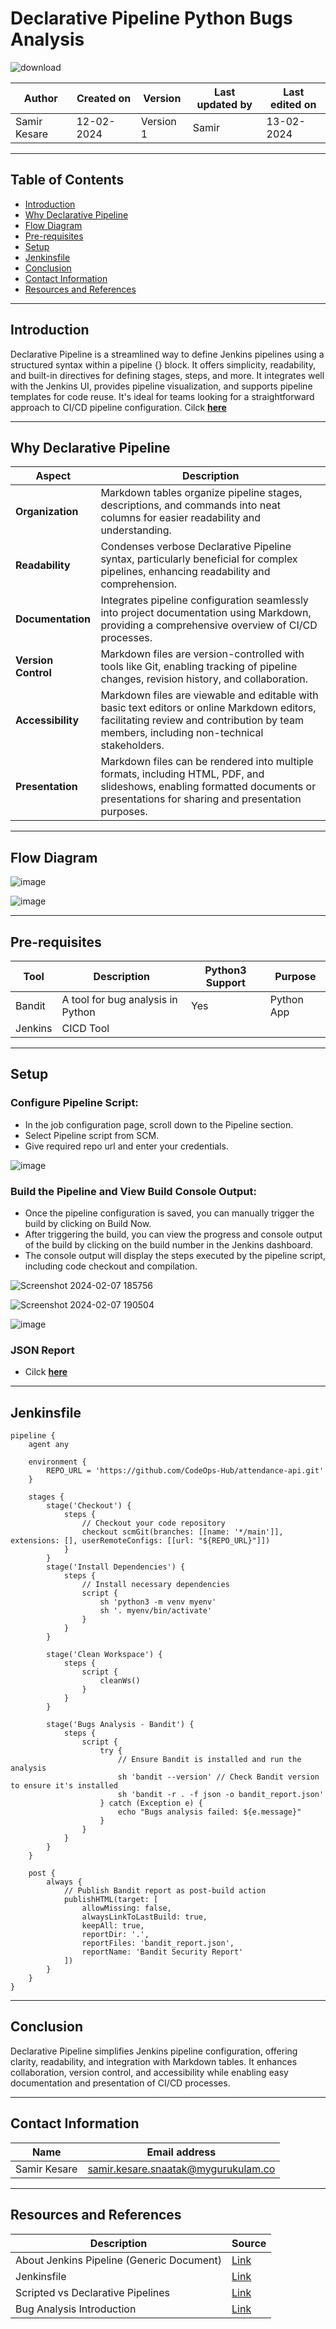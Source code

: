 # Declarative Pipeline Python Bugs Analysis

![download](https://github.com/avengers-p7/Documentation/assets/156056570/983714ea-4f87-4c76-821a-a3af2af48291)


|   Author        |  Created on   |  Version   | Last updated by  | Last edited on |
| --------------- | --------------| -----------|----------------- | -------------- |
| Samir Kesare |  12-02-2024  |  Version 1 | Samir  | 13-02-2024    |

***
## Table of Contents
+ [Introduction](#Introduction)
+ [Why Declarative Pipeline](#Why-Declarative-Pipeline)
+ [Flow Diagram](#Flow-Diagram)
+ [Pre-requisites](#Pre-requisites)
+ [Setup](#Setup)
+ [Jenkinsfile](#Jenkinsfile)
+ [Conclusion](#Conclusion)
+ [Contact Information](#Contact-Information)
+ [Resources and References](#Resources-and-References)
  
***
## Introduction

Declarative Pipeline is a streamlined way to define Jenkins pipelines using a structured syntax within a pipeline {} block. It offers simplicity, readability, and built-in directives for defining stages, steps, and more. It integrates well with the Jenkins UI, provides pipeline visualization, and supports pipeline templates for code reuse. It's ideal for teams looking for a straightforward approach to CI/CD pipeline configuration. Cilck [**here**](https://github.com/avengers-p7/Documentation/blob/main/Application_CI/Implementation/GenericDoc/jenkinsPipeline.md)

***
## Why Declarative Pipeline
| Aspect          | Description                                                                                               |
|-----------------|-----------------------------------------------------------------------------------------------------------|
| **Organization**    | Markdown tables organize pipeline stages, descriptions, and commands into neat columns for easier readability and understanding. |
| **Readability**     | Condenses verbose Declarative Pipeline syntax, particularly beneficial for complex pipelines, enhancing readability and comprehension. |
| **Documentation**   | Integrates pipeline configuration seamlessly into project documentation using Markdown, providing a comprehensive overview of CI/CD processes. |
| **Version Control** | Markdown files are version-controlled with tools like Git, enabling tracking of pipeline changes, revision history, and collaboration. |
| **Accessibility**   | Markdown files are viewable and editable with basic text editors or online Markdown editors, facilitating review and contribution by team members, including non-technical stakeholders. |
| **Presentation**    | Markdown files can be rendered into multiple formats, including HTML, PDF, and slideshows, enabling formatted documents or presentations for sharing and presentation purposes. |

***
## Flow Diagram

![image](https://github.com/avengers-p7/Documentation/assets/156056570/154a0883-c728-429b-a1c7-c8d7be8290f4)

![image](https://github.com/avengers-p7/Documentation/assets/156056570/35a561f8-b70b-4847-9940-48a1f5fa811a)


***
## Pre-requisites

| Tool   | Description                          | Python3 Support | Purpose        |
|--------|--------------------------------------|-----------------|----------------|
| Bandit | A tool for bug analysis in Python   | Yes             | Python App     |
| Jenkins | CICD Tool                          |                 |                 |
***
## Setup

### Configure Pipeline Script:

* In the job configuration page, scroll down to the Pipeline section.
* Select Pipeline script from SCM.
* Give required repo url and enter your credentials.

![image](https://github.com/avengers-p7/Documentation/assets/156056570/f13a04bf-f6e4-4aa4-80a1-7005d9a5a383)

### Build the Pipeline and View Build Console Output:

* Once the pipeline configuration is saved, you can manually trigger the build by clicking on Build Now.
* After triggering the build, you can view the progress and console output of the build by clicking on the build number in the Jenkins dashboard.
* The console output will display the steps executed by the pipeline script, including code checkout and compilation.

![Screenshot 2024-02-07 185756](https://github.com/avengers-p7/Documentation/assets/156056570/a6de0626-5387-4391-ac4f-a87656bf15a0)

![Screenshot 2024-02-07 190504](https://github.com/avengers-p7/Documentation/assets/156056570/ed038dff-efa7-4d5a-bc02-2b1d66ffe196)

![image](https://github.com/avengers-p7/Documentation/assets/156056570/dd6aab6d-1fb9-4367-b89c-10ff3b66d6c5)


### JSON Report

* Cilck [**here**](https://github.com/avengers-p7/Documentation/blob/main/Application_CI/Implementation/Python%20CI/Declarative%20Pipeline%20Python%20Bugs%20Analysis/Declarative%20Pipeline/JSON%20Report)

***
## Jenkinsfile
```shell
pipeline {
    agent any
    
    environment {
        REPO_URL = 'https://github.com/CodeOps-Hub/attendance-api.git'
    }
    
    stages {
        stage('Checkout') {
            steps {
                // Checkout your code repository
                checkout scmGit(branches: [[name: '*/main']], extensions: [], userRemoteConfigs: [[url: "${REPO_URL}"]])
            }
        }
        stage('Install Dependencies') {
            steps {
                // Install necessary dependencies
                script {
                    sh 'python3 -m venv myenv'
                    sh '. myenv/bin/activate'
                }
            }
        }
        
        stage('Clean Workspace') {
            steps {
                script {
                    cleanWs()
                }
            }
        }
        
        stage('Bugs Analysis - Bandit') {
            steps {
                script {
                    try {
                        // Ensure Bandit is installed and run the analysis
                        sh 'bandit --version' // Check Bandit version to ensure it's installed
                        sh 'bandit -r . -f json -o bandit_report.json'
                    } catch (Exception e) {
                        echo "Bugs analysis failed: ${e.message}"
                    }
                }
            }
        }
    }
    
    post {
        always {
            // Publish Bandit report as post-build action
            publishHTML(target: [
                allowMissing: false,
                alwaysLinkToLastBuild: true,
                keepAll: true,
                reportDir: '.',
                reportFiles: 'bandit_report.json',
                reportName: 'Bandit Security Report'
            ])
        }
    }
}

```

***
## Conclusion

Declarative Pipeline simplifies Jenkins pipeline configuration, offering clarity, readability, and integration with Markdown tables. It enhances collaboration, version control, and accessibility while enabling easy documentation and presentation of CI/CD processes.

***
## Contact Information

| Name | Email address |
| ---- | ------------- |
| Samir Kesare | samir.kesare.snaatak@mygurukulam.co |

***
## Resources and References

|  **Description** |   **Source** |
| ---------------- | ------------ |
| About Jenkins Pipeline (Generic Document) | [Link](https://github.com/avengers-p7/Documentation/blob/main/Application_CI/Implementation/GenericDoc/jenkinsPipeline.md  ) |
| Jenkinsfile | [Link](https://github.com/avengers-p7/Jenkinsfile/blob/main/Declarative%20Pipeline/golang/Bug%20Analysis/Jenkinsfile) |
| Scripted vs Declarative Pipelines | [Link](https://www.baeldung.com/ops/jenkins-scripted-vs-declarative-pipelines) |
| Bug Analysis Introduction | [Link](https://github.com/avengers-p7/Documentation/blob/main/Application_CI/Design/05-%20GoLang%20CI%20Checks/Bug%20Analysis/Introduction%20of%20Bugs%20analysis%20(GoLang%20CI%20Checks).md#resources-and-references) |

